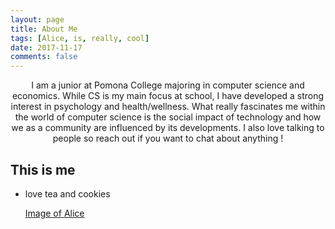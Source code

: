 ```yaml
---
layout: page
title: About Me
tags: [Alice, is, really, cool]
date: 2017-11-17
comments: false
---
```

    
<center>I am a junior at Pomona College majoring in computer science and economics. While CS is my main focus at school, I have developed a strong interest in psychology and health/wellness. What really fascinates me within the world of computer science is the social impact of technology and how we as a community are influenced by its developments. I also love talking to people so reach out if you want to chat about anything ! </center>

## This is me 
* love tea and cookies

    [Image of Alice](https://github.com/aliceetan/aliceetan.github.io/blob/master/assets/img/Profile-pic.jpg)

